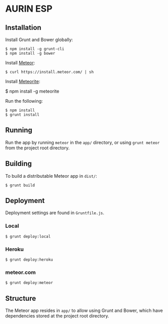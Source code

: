 AURIN ESP
============

Installation
------------
Install Grunt and Bower globally:

	$ npm install -g grunt-cli
	$ npm install -g bower
	
Install [Meteor](https://www.meteor.com/):

	$ curl https://install.meteor.com/ | sh

Install [Meteorite](https://github.com/oortcloud/meteorite/):

  $ npm install -g meteorite

Run the following:

	$ npm install
	$ grunt install

Running
-------
Run the app by running `meteor` in the `app/` directory, or using `grunt meteor` from the project root directory.

Building
--------
To build a distributable Meteor app in `dist/`:

	$ grunt build

Deployment
----------
Deployment settings are found in `Gruntfile.js`.

### Local

	$ grunt deploy:local

### Heroku

	$ grunt deploy:heroku

### meteor.com

	$ grunt deploy:meteor

Structure
------------
The Meteor app resides in `app/` to allow using Grunt and Bower, which have dependencies stored at the project root directory. 
